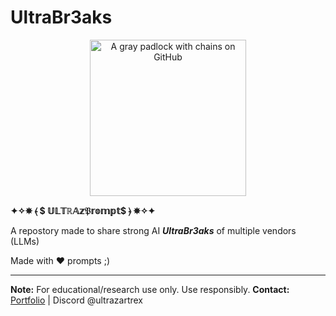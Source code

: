 # UltraBr3aks

<p align="center">
  <img src="https://i.imgur.com/D9KtQUp.png" alt="A gray padlock with chains on GitHub" width="250">
</p>

  **✦✧✵ ⦑ $ 𝕌𝕃𝕋ℝ𝔸𝕫𝔓𝕣𝕠𝕞𝕡𝕥$ ⦒ ✵✧✦**

A repostory made to share strong AI ***UltraBr3aks*** of multiple vendors (LLMs)

Made with ❤️ prompts ;)


---
**Note:** For educational/research use only. Use responsibly.
**Contact:** [Portfolio](https://slowlow999.github.io/) | Discord @ultrazartrex
